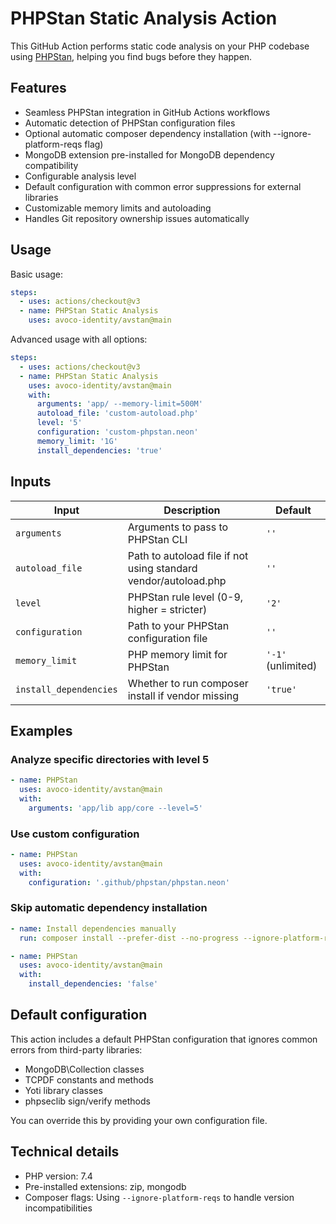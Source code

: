 # PHPStan Static Analysis Action

This GitHub Action performs static code analysis on your PHP codebase using [PHPStan](https://phpstan.org/), helping you find bugs before they happen.

## Features

- Seamless PHPStan integration in GitHub Actions workflows
- Automatic detection of PHPStan configuration files
- Optional automatic composer dependency installation (with --ignore-platform-reqs flag)
- MongoDB extension pre-installed for MongoDB dependency compatibility
- Configurable analysis level
- Default configuration with common error suppressions for external libraries
- Customizable memory limits and autoloading
- Handles Git repository ownership issues automatically

## Usage

Basic usage:

```yaml
steps:
  - uses: actions/checkout@v3
  - name: PHPStan Static Analysis
    uses: avoco-identity/avstan@main
```

Advanced usage with all options:

```yaml
steps:
  - uses: actions/checkout@v3
  - name: PHPStan Static Analysis
    uses: avoco-identity/avstan@main
    with:
      arguments: 'app/ --memory-limit=500M'
      autoload_file: 'custom-autoload.php'
      level: '5'
      configuration: 'custom-phpstan.neon'
      memory_limit: '1G'
      install_dependencies: 'true'
```

## Inputs

| Input | Description | Default |
|-------|-------------|---------|
| `arguments` | Arguments to pass to PHPStan CLI | `''` |
| `autoload_file` | Path to autoload file if not using standard vendor/autoload.php | `''` |
| `level` | PHPStan rule level (0-9, higher = stricter) | `'2'` |
| `configuration` | Path to your PHPStan configuration file | `''` |
| `memory_limit` | PHP memory limit for PHPStan | `'-1'` (unlimited) |
| `install_dependencies` | Whether to run composer install if vendor missing | `'true'` |

## Examples

### Analyze specific directories with level 5

```yaml
- name: PHPStan
  uses: avoco-identity/avstan@main
  with:
    arguments: 'app/lib app/core --level=5'
```

### Use custom configuration

```yaml
- name: PHPStan
  uses: avoco-identity/avstan@main
  with:
    configuration: '.github/phpstan/phpstan.neon'
```

### Skip automatic dependency installation

```yaml
- name: Install dependencies manually
  run: composer install --prefer-dist --no-progress --ignore-platform-reqs

- name: PHPStan
  uses: avoco-identity/avstan@main
  with:
    install_dependencies: 'false'
```

## Default configuration

This action includes a default PHPStan configuration that ignores common errors from third-party libraries:

- MongoDB\Collection classes
- TCPDF constants and methods
- Yoti library classes
- phpseclib sign/verify methods

You can override this by providing your own configuration file.

## Technical details

- PHP version: 7.4
- Pre-installed extensions: zip, mongodb
- Composer flags: Using `--ignore-platform-reqs` to handle version incompatibilities 